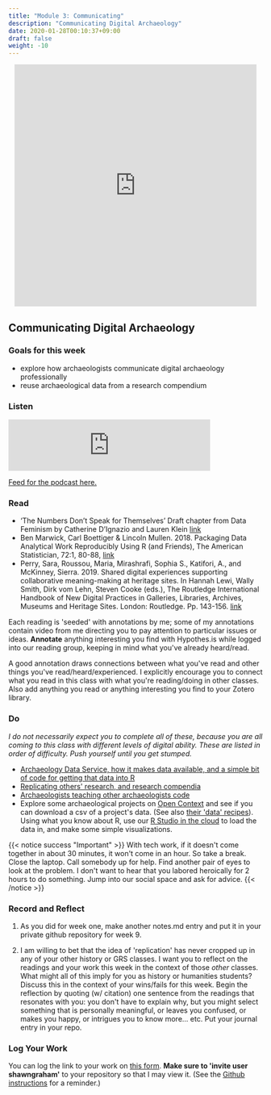 ```yaml
---
title: "Module 3: Communicating"
description: "Communicating Digital Archaeology"
date: 2020-01-28T00:10:37+09:00
draft: false
weight: -10
---
```

<p align="center"><iframe id="vp1tnjC6" title="Video Player" width="480" height="480" frameborder="0" src="https://s3.amazonaws.com/embed.animoto.com/play.html?w=swf/production/vp1&e=1594154306&f=tnjC61vmZzLcZXhWQeDTUA&d=0&m=p&r=360x360+480x480+720x720&volume=100&start_res=720x720&i=m&asset_domain=s3-p.animoto.com&animoto_domain=animoto.com&options=" allowfullscreen></iframe></p>

## Communicating Digital Archaeology

### Goals for this week

- explore how archaeologists communicate digital archaeology professionally
- reuse archaeological data from a research compendium

### Listen

<iframe src="https://anchor.fm/dr-graham/embed/episodes/HIST3000CLCV3000-Week-9-Communicating-Archaeology-ejafnp" height="102px" width="400px" frameborder="0" scrolling="no"></iframe>

[Feed for the podcast here.](https://anchor.fm/s/1c3d3bfc/podcast/rss)

### Read

+ ‘The Numbers Don’t Speak for Themselves’ Draft chapter from Data Feminism by Catherine D’Ignazio and Lauren Klein [link](https://bookbook.pubpub.org/pub/6ui5n4vo/release/4)
+ Ben Marwick, Carl Boettiger & Lincoln Mullen. 2018. Packaging Data Analytical Work Reproducibly Using R (and Friends), The American Statistician, 72:1, 80-88, [link](http://faculty.washington.edu/bmarwick/PDFs/Marwick-Boettiger-Mullen-2018-TAS-research-compendia.pdf)
+ Perry, Sara, Roussou, Maria, Mirashrafi, Sophia S., Katifori, A., and McKinney, Sierra. 2019. Shared digital experiences supporting collaborative meaning-making at heritage sites. In Hannah Lewi, Wally Smith, Dirk vom Lehn, Steven Cooke (eds.), The Routledge International Handbook of New Digital Practices in Galleries, Libraries, Archives, Museums and Heritage Sites. London: Routledge. Pp. 143-156. [link](data/Perry.et.al.2019_SharedDigitalExperiences_PrePrint_FINAL.pdf)

Each reading is 'seeded' with annotations by me; some of my annotations contain video from me directing you to pay attention to particular issues or ideas. **Annotate** anything interesting you find with Hypothes.is while logged into our reading group, keeping in mind what you've already heard/read.

A good annotation draws connections between what you've read and other things you've read/heard/experienced. I explicitly encourage you to connect what you read in this class with what you're reading/doing in other classes. Also add anything you read or anything interesting you find to your Zotero library.


### Do

_I do not necessarily expect you to complete all of these, because you are all coming to this class with different levels of digital ability. These are listed in order of difficulty. Push yourself until you get stumped._

- [Archaeology Data Service, how it makes data available, and a simple bit of code for getting that data into R](/week/9/ads)
- [Replicating others' research, and research compendia](/week/9/replication)
- [Archaeologists teaching other archaeologists code](/week/9/archaes-teaching-archaes)
- Explore some archaeological projects on [Open Context](https://opencontext.org/projects-search/) and see if you can download a csv of a project's data. (See also [their 'data' recipes](https://opencontext.org/about/recipes)). Using what you know about R, use our [R Studio in the cloud](http://mybinder.org/v2/gh/o-date/r-conda/master?urlpath=rstudio) to load the data in, and make some simple visualizations.


{{< notice success "Important" >}} With tech work, if it doesn't come together in about 30 minutes, it won't come in an hour. So take a break. Close the laptop. Call somebody up for help. Find another pair of eyes to look at the problem. I don't want to hear that you labored heroically for 2 hours to do something. Jump into our social space and ask for advice.
{{< /notice >}}

### Record and Reflect

1. As you did for week one, make another notes.md entry and put it in your private github repository for week 9.

2. I am willing to bet that the idea of 'replication' has never cropped up in any of your other history or GRS classes. I want you to reflect on the readings and your work this week in the context of those _other_ classes. What might all of this imply for you as history or humanities students? Discuss this in the context of your wins/fails for this week. Begin the reflection by quoting (w/ citation) one sentence from the readings that resonates with you: you don't have to explain why, but you might select something that is personally meaningful, or leaves you confused, or makes you happy, or intrigues you to know more... etc. Put your journal entry in your repo.

### Log Your Work

You can log the link to your work on [this form](https://forms.gle/9BMvFeFda9qq36fAA). **Make sure to 'invite user shawngraham'** to your repository so that I may view it. (See the [Github instructions](/week/1/github) for a reminder.)
